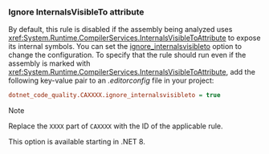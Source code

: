 ### Ignore InternalsVisibleTo attribute

By default, this rule is disabled if the assembly being analyzed uses <xref:System.Runtime.CompilerServices.InternalsVisibleToAttribute> to expose its internal symbols. You can set the [ignore_internalsvisibleto](../../code-quality-rule-options.md#ignore_internalsvisibleto) option to change the configuration. To specify that the rule should run even if the assembly is marked with <xref:System.Runtime.CompilerServices.InternalsVisibleToAttribute>, add the following key-value pair to an *.editorconfig* file in your project:

```ini
dotnet_code_quality.CAXXXX.ignore_internalsvisibleto = true
```

> [!NOTE]
> Replace the `XXXX` part of `CAXXXX` with the ID of the applicable rule.

This option is available starting in .NET 8.
